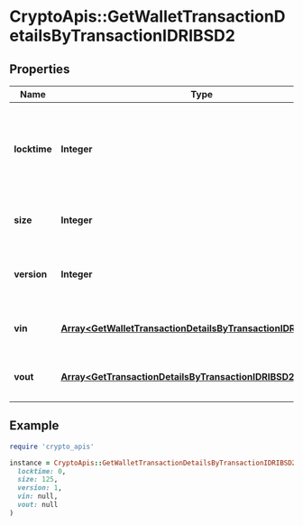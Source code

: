 # CryptoApis::GetWalletTransactionDetailsByTransactionIDRIBSD2

## Properties

| Name | Type | Description | Notes |
| ---- | ---- | ----------- | ----- |
| **locktime** | **Integer** | Represents the time at which a particular transaction can be added to the blockchain. |  |
| **size** | **Integer** | Represents the total size of this transaction. |  |
| **version** | **Integer** | Represents the transaction version number. |  |
| **vin** | [**Array&lt;GetWalletTransactionDetailsByTransactionIDRIBSD2Vin&gt;**](GetWalletTransactionDetailsByTransactionIDRIBSD2Vin.md) | Object Array representation of transaction inputs |  |
| **vout** | [**Array&lt;GetTransactionDetailsByTransactionIDRIBSD2Vout&gt;**](GetTransactionDetailsByTransactionIDRIBSD2Vout.md) | Object Array representation of transaction outputs |  |

## Example

```ruby
require 'crypto_apis'

instance = CryptoApis::GetWalletTransactionDetailsByTransactionIDRIBSD2.new(
  locktime: 0,
  size: 125,
  version: 1,
  vin: null,
  vout: null
)
```

